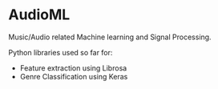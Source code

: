 # AudioML
Music/Audio related Machine learning and Signal Processing.

Python libraries used so far for:
- Feature extraction using Librosa
- Genre Classification using Keras
